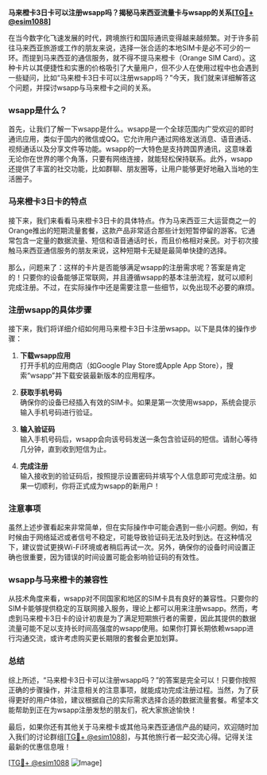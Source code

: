 **马来橙卡3日卡可以注册wsapp吗？揭秘马来西亚流量卡与wsapp的关系[[TG💪+ @esim1088](https://t.me/s/esim1088)]**

在当今数字化飞速发展的时代，跨境旅行和国际通讯变得越来越频繁。对于许多前往马来西亚旅游或工作的朋友来说，选择一张合适的本地SIM卡是必不可少的一环。而提到马来西亚的通信服务，就不得不提马来橙卡（Orange SIM Card）。这种卡片以其便捷性和实惠的价格吸引了大量用户，但不少人在使用过程中也会遇到一些疑问，比如“马来橙卡3日卡可以注册wsapp吗？”今天，我们就来详细解答这个问题，并探讨wsapp与马来橙卡之间的关系。

### wsapp是什么？

首先，让我们了解一下wsapp是什么。wsapp是一个全球范围内广受欢迎的即时通讯应用，类似于国内的微信或QQ。它允许用户通过网络发送消息、语音通话、视频通话以及分享文件等功能。wsapp的一大特色是支持跨国界通讯，这意味着无论你在世界的哪个角落，只要有网络连接，就能轻松保持联系。此外，wsapp还提供了丰富的社交功能，比如群聊、朋友圈等，让用户能够更好地融入当地的生活圈子。

### 马来橙卡3日卡的特点

接下来，我们来看看马来橙卡3日卡的具体特点。作为马来西亚三大运营商之一的Orange推出的短期流量套餐，这款产品非常适合那些计划短暂停留的游客。它通常包含一定量的数据流量、短信和语音通话时长，而且价格相对亲民。对于初次接触马来西亚通信服务的朋友来说，这种短期卡无疑是最简单快捷的选择。

那么，问题来了：这样的卡片是否能够满足wsapp的注册需求呢？答案是肯定的！只要你的设备能够正常联网，并且遵循wsapp的基本注册流程，就可以顺利完成注册。不过，在实际操作中还是需要注意一些细节，以免出现不必要的麻烦。

### 注册wsapp的具体步骤

接下来，我们将详细介绍如何用马来橙卡3日卡注册wsapp。以下是具体的操作步骤：

1. **下载wsapp应用**  
   打开手机的应用商店（如Google Play Store或Apple App Store），搜索“wsapp”并下载安装最新版本的应用程序。

2. **获取手机号码**  
   确保你的设备已经插入有效的SIM卡。如果是第一次使用wsapp，系统会提示输入手机号码进行验证。

3. **输入验证码**  
   输入手机号码后，wsapp会向该号码发送一条包含验证码的短信。请耐心等待几分钟，直到收到短信为止。

4. **完成注册**  
   输入接收到的验证码后，按照提示设置密码并填写个人信息即可完成注册。如果一切顺利，你将正式成为wsapp的新用户！

### 注意事项

虽然上述步骤看起来非常简单，但在实际操作中可能会遇到一些小问题。例如，有时候由于网络延迟或者信号不稳定，可能导致验证码无法及时到达。在这种情况下，建议尝试更换Wi-Fi环境或者稍后再试一次。另外，确保你的设备时间设置正确也很重要，因为错误的时间设置可能会影响验证码的有效性。

### wsapp与马来橙卡的兼容性

从技术角度来看，wsapp对不同国家和地区的SIM卡具有良好的兼容性。只要你的SIM卡能够提供稳定的互联网接入服务，理论上都可以用来注册wsapp。然而，考虑到马来橙卡3日卡的设计初衷是为了满足短期旅行者的需要，因此其提供的数据流量可能不足以支持长时间高强度的wsapp使用。如果你打算长期依赖wsapp进行沟通交流，或许考虑购买更长期限的套餐会更加划算。

### 总结

综上所述，“马来橙卡3日卡可以注册wsapp吗？”的答案是完全可以！只要你按照正确的步骤操作，并注意相关的注意事项，就能成功完成注册过程。当然，为了获得更好的用户体验，建议根据自己的实际需求选择合适的数据流量套餐。希望本文能帮助到正在为wsapp注册发愁的朋友们，祝大家旅途愉快！

最后，如果你还有其他关于马来橙卡或其他马来西亚通信产品的疑问，欢迎随时加入我们的讨论群组[[TG💪+ @esim1088](https://t.me/s/esim1088)]，与其他旅行者一起交流心得。记得关注最新的优惠信息哦！

[[TG💪+ @esim1088](https://t.me/s/esim1088) ![Image](https://i.postimg.cc/4NQfJmqS/Snipaste-2025-05-13-00-14-12.png)]